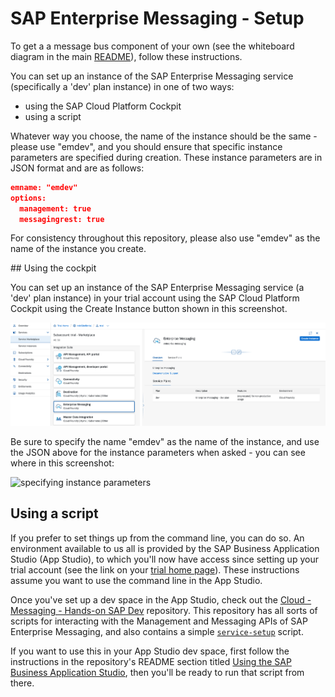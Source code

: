 # SAP Enterprise Messaging - Setup

To get a a message bus component of your own (see the whiteboard diagram in the main [README](../README.md)), follow these instructions.

You can set up an instance of the SAP Enterprise Messaging service (specifically a 'dev' plan instance) in one of two ways:

- using the SAP Cloud Platform Cockpit
- using a script

Whatever way you choose, the name of the instance should be the same - please use "emdev", and you should ensure that specific instance parameters are specified during creation. These instance parameters are in JSON format and are as follows:

```json
emname: "emdev"
options:
  management: true
  messagingrest: true
```

For consistency throughout this repository, please also use "emdev" as the name of the instance you create.


## Using the cockpit

You can set up an instance of the SAP Enterprise Messaging service (a 'dev' plan instance) in your trial account using the SAP Cloud Platform Cockpit using the Create Instance button shown in this screenshot.

![the Create Instance button](images/messaging-dev-plan.png)

Be sure to specify the name "emdev" as the name of the instance, and use the JSON above for the instance parameters when asked - you can see where in this screenshot:

![specifying instance parameters](instance-parameters.png)

## Using a script

If you prefer to set things up from the command line, you can do so. An environment available to us all is provided by the SAP Business Application Studio (App Studio), to which you'll now have access since setting up your trial account (see the link on your [trial home page](https://account.hanatrial.ondemand.com/trial/#/home/trial)). These instructions assume you want to use the command line in the App Studio.

Once you've set up a dev space in the App Studio, check out the [Cloud - Messaging - Hands-on SAP Dev](https://github.com/SAP-samples/cloud-messaging-handsonsapdev) repository. This repository has all sorts of scripts for interacting with the Management and Messaging APIs of SAP Enterprise Messaging, and also contains a simple [`service-setup`](https://github.com/SAP-samples/cloud-messaging-handsonsapdev/blob/main/service-setup) script.

If you want to use this in your App Studio dev space, first follow the instructions in the repository's README section titled [Using the SAP Business Application Studio](https://github.com/SAP-samples/cloud-messaging-handsonsapdev#using-the-sap-business-application-studio), then you'll be ready to run that script from there.

